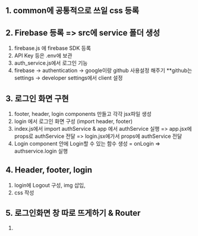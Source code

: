 ## 1. common에 공통적으로 쓰일 css 등록

## 2. Firebase 등록 => src에 service 폴더 생성

1. firebase.js 에 firebase SDK 등록
2. API Key 등은 .env에 보관
3. auth_service.js에서 로그인 기능
4. firebase -> authentication -> google이랑 github 사용설정 해주기 \*\*github는 settings -> developer settings에서 client 설정

## 3. 로그인 화면 구현

1. footer, header, login components 만들고 각각 jsx파일 생성
2. login 에서 로그인 화면 구성 (import header, footer)
3. index.js에서 import authService & app 에서 authService 실행 => app.jsx에 props로 authService 전달
   => login.jsx에가서 props에 authService 전달
4. Login component 안에 Login할 수 있는 함수 생성 = onLogin => authservice.login 실행

## 4. Header, footer, login

1. login에 Logout 구성, img 삽입,
2. css 작성

## 5. 로그인화면 창 따로 뜨게하기 & Router

1.
